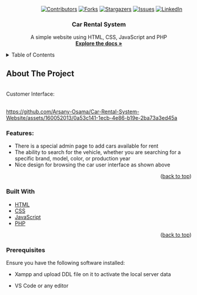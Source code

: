 <a name="readme-top"></a>

<!-- PROJECT SHIELDS -->
&nbsp; &nbsp; &nbsp; &nbsp; &nbsp; &nbsp; &nbsp; &nbsp; &nbsp; &nbsp; &nbsp; &nbsp;
[![Contributors][contributors-shield]][contributors-url]
[![Forks][forks-shield]][forks-url]
[![Stargazers][stars-shield]][stars-url]
[![Issues][issues-shield]][issues-url]
[![LinkedIn][linkedin-shield]][linkedin-url]



<!-- PROJECT LOGO -->
<div align="center">
  <h3 align="center">Car Rental System</h3>

  <p align="center">
    A simple website using HTML, CSS, JavaScript and PHP
    <br />
    <a href="https://github.com/Arsany-Osama/Car-Rental-System-Website/tree/master"><strong>Explore the docs »</strong></a>
  </p>
</div>



<!-- TABLE OF CONTENTS -->
<details>
  <summary>Table of Contents</summary>
  <ol>
    <li>
      <a href="#about-the-project">About The Project</a>
      <ul>
        <li><a href="#built-with">Built With</a></li>
      </ul>
    </li>
    <li>
      <a href="#getting-started">Getting Started</a>
      <ul>
        <li><a href="#prerequisites">Prerequisites</a></li>
      </ul>
    </li>
  </ol>
</details>



<!-- ABOUT THE PROJECT -->

## About The Project
</br>
Customer Interface:
</br></br>



https://github.com/Arsany-Osama/Car-Rental-System-Website/assets/160052013/0a53c141-1ecb-4e86-b19e-2ba73a3ed45a


### Features:
- There is a special admin page to add cars available for rent
- The ability to search for the vehicle, whether you are searching for a specific brand, model, color, or production year
- Nice design for browsing the car user interface as shown above
<p align="right">(<a href="#readme-top">back to top</a>)</p>



### Built With

* [HTML](https://developer.mozilla.org/en-US/docs/Web/HTML)
* [CSS](https://developer.mozilla.org/en-US/docs/Web/CSS)
* [JavaScript](https://developer.mozilla.org/en-US/docs/Web/JavaScript)
* [PHP](https://www.php.net/)


<p align="right">(<a href="#readme-top">back to top</a>)</p>

### Prerequisites

Ensure you have the following software installed:
* Xampp and upload DDL file on it to activate the local server data
* VS Code or any editor

  [contributors-shield]: https://img.shields.io/github/contributors/Arsany-Osama/Car-Rental-System-Website.svg?style=for-the-badge
[contributors-url]: https://github.com/Arsany-Osama/Car-Rental-System-Website/graphs/contributors
[forks-shield]: https://img.shields.io/github/forks/Arsany-Osama/Car-Rental-System-Website.svg?style=for-the-badge
[forks-url]: https://github.com/Arsany-Osama/Car-Rental-System-Website/network/members
[stars-shield]: https://img.shields.io/github/stars/Arsany-Osama/Car-Rental-System-Website.svg?style=for-the-badge
[stars-url]: https://github.com/Arsany-Osama/Car-Rental-System-Website/stargazers
[issues-shield]: https://img.shields.io/github/issues/Arsany-Osama/Car-Rental-System-Website.svg?style=for-the-badge
[issues-url]: https://github.com/Arsany-Osama/Car-Rental-System-Website/issues
[linkedin-shield]: https://img.shields.io/badge/-LinkedIn-black.svg?style=for-the-badge&logo=linkedin&colorB=555
[linkedin-url]: https://linkedin.com/in/arsany-osama-446942264
